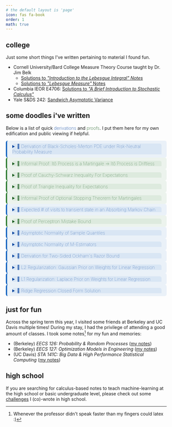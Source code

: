 ```yaml
---
# the default layout is 'page'
icon: fas fa-book
order: 1
math: true 
---
```


<style>
/* Scoped styling for derivations (blue) and proofs (green) */
.details-block { padding: 0.6rem 1rem; border-radius: 6px; }
.details-block > summary { font-weight: 100;  cursor: pointer; }
.details-block.derivation { border-left: 4px solid #1565c0; background-color: rgba(21, 101, 192, 0.08); }
.details-block.proof { border-left: 4px solid #2e7d32; background-color: rgba(46, 125, 50, 0.08); }

/* Ensure summary header uses the same background and border for visual match, without changing default padding */
.details-block.derivation > summary {
  background-color: rgba(21, 101, 192, 0.08);
  /* border-left: 4px solid #1565c0; */
  border-top-left-radius: 6px;
  border-top-right-radius: 6px;
  color: #0d47a1;
}
.details-block.proof > summary {
  background-color: rgba(46, 125, 50, 0.08);
  /* border-left: 4px solid #2e7d32; */
  border-top-left-radius: 6px;
  border-top-right-radius: 6px;
  color: #1b5e20;
}

/* Derivation boxes – closed = book, open = book-open */
.details-block.derivation > summary::before        { content: '\f02d'; } /* fa-book  */
.details-block.derivation[open] > summary::before  { content: '\f518'; } /* fa-book-open */
.details-block.derivation > summary::before        { color: #0d47a1; }   /* blue */

/* Proof boxes – closed = book, open = book-open */
.details-block.proof > summary::before        { content: '\f02d'; }
.details-block.proof[open] > summary::before  { content: '\f518'; }
.details-block.proof > summary::before        { color: #1b5e20; }   /* green */

/* Make icons/media in the summary inherit theme color */
.details-block.derivation > summary i,
.details-block.derivation > summary svg,
.details-block.derivation > summary svg path { color: #0d47a1; fill: #0d47a1; }
.details-block.proof > summary i,
.details-block.proof > summary svg,
.details-block.proof > summary svg path { color: #1b5e20; fill: #1b5e20; }

/* Remove default marker so the colored header looks clean */
.details-block > summary::-webkit-details-marker { display: none; }

.details-block.derivation > summary::after,
.details-block.derivation[open] > summary::after {
  color: #0d47a1;        /* same blue you use for the left icon/text */
}

/* Proof (green) */
.details-block.proof > summary::after,
.details-block.proof[open] > summary::after {
  color: #1b5e20;        /* same green accent */
}

</style>

## college

Just some short things I've written pertaining to material I found fun.

- Cornell University/Bard College Measure Theory Course taught by Dr. Jim Belk
  - [Solutions to *"Introduction to the Lebesgue Integral" Notes*](/notes/measuretheory/Sols_IntroductionLebesgueIntegral.pdf)
  - [Solutions to *"Lebesgue Measure"* Notes](/notes/measuretheory/Sols_LebesgueMeasure.pdf)
- Columbia IEOR E4706: [Solutions to *"A Brief Introduction to Stochastic Calculus"*](/notes/FoundationsFE/Sols_IntroStochCalc.pdf)
- Yale S&DS 242: [Sandwich Asymptotic Variance](/notes/s&ds-242/Sandwich_Variance.pdf)

## some doodles i've written

Below is a list of quick <span style="font-weight: 200; color: #0d47a1"> derivations </span> and <span style="font-weight: 200; color: #1b5e20"> proofs</span>. I put them here for my own edification and public viewing if helpful.

<details class="details-block derivation" markdown="1">

<summary> Derivation of Black-Scholes-Merton PDE under Risk-Neutral Probability Measure </summary>

*This Black-Scholes-Merton derivation is not the standard delta-hedging derivation. It is outlined [here](https://en.wikipedia.org/wiki/Black–Scholes_equation#Alternative_derivation) on the Wikipedia page for the Black-Scholes-Merton equation.* 

We first assume a risk-free interest rate of $$r$$ (i.e. it is guaranteed that $$\$x$$ today can be lent to receive $$\$ e^{r\tau}x$$ in $$\tau$$ days). Now suppose we have a stock $$S_t$$ along with its derivative $$V = V(S_t, t)$$. From the risk-neutral measure, we get (1) the SDE $$dS_t = r S_t dt + \sigma S_t dW_t$$ and (2) that the process $$U_t := f(S_t, t) := e^{-rt}V(S_t, t)$$ is a martingale. Applying Itô's Lemma, we get an understanding of $$dU_t$$: 

$$
dU_t = (\frac{\partial f}{\partial t} + rS_t\frac{\partial f}{\partial S_t} +\frac{\sigma^2 S_t^2}{2} \frac{\partial^2 f}{\partial S_t^2} ) dt + \sigma S_t \frac{\partial f}{\partial S_t} dW_t
$$

Note that because $$U_t$$ is a martingale under risk-neutral probability measure $$\implies U_t$$ has no drift (see informal proof below). We give all relevant partials in the drift term below: 

$$
\frac{\partial f}{\partial t} = e^{-rt}[\frac{\partial V}{\partial t}-rV(S_t, t)], \quad \frac{\partial f}{\partial S_t} = e^{-rt} \frac{\partial V}{\partial S_t}, \quad \frac{\partial^2 f}{\partial S_t^2} = e^{-rt} \frac{\partial^2 V}{\partial S_t^2}
$$

and so plugging them into the drift term and solving for zero we arrive with: 

$$
e^{-rt}[\frac{\partial V}{\partial t}-rV(S_t, t)] + rS_t e^{-rt} \frac{\partial V}{\partial S_t} + \frac{\sigma^2 S_t^2}{2}  e^{-rt} \frac{\partial^2 V}{\partial S_t^2} = 0
$$

Or after some simplification: 

$$
\boxed{\frac{\partial V}{\partial t} + rS_t \frac{\partial V}{\partial S_t} + \frac{\sigma^2 S_t^2}{2}  \cdot  \frac{\partial^2 V}{\partial S_t^2} = rV}
$$

which is the Black-Scholes-Merton PDE.

</details>

<details class="details-block proof" markdown="1">

<summary> Informal Proof: Itô Process is a Martingale ⇒ Itô Process is Driftless </summary>

Let us define our Itô process $$\{X_t\}_{t \geq 0}$$ with the standard SDE: 

$$
dX_t = a(t, X_t)dt + b(t, X_t)dW_t \iff X_t - X_k = \int_{k}^{t} a(X_s, s) \ ds + \int_{k}^{t} b(X_s, s)dW_s 
$$

where $$a(t, X_t)$$ and $$b(t, X_t)$$ are the drift and diffusion terms, and $$W_t$$ is a standard Brownian motion process. Fix $$t, s \geq 0$$. Because we are given $$X_t$$ is a martingale, we have that $$\mathbb{E}[X_{t + s} \mid \mathcal{F}_t] = X_t$$ or: 

$$
0 = \mathbb{E}[X_{t + s} - X_t \mid \mathcal{F}_t] = \mathbb{E}[\int_{t}^{t + s} a(X_s, s) \ ds \mid \mathcal{F}_t] + \mathbb{E}[\int_{t}^{t + s} b(X_s, s) dW_s \mid \mathcal{F}_t]
$$

Showing that $$\mathbb{E}[\int_{t}^{t + s} b(X_s, s) dW_s \mid \mathcal{F}_t] = 0$$ is a standard calculation of evaluating a stochastic integral as a limit of stochastic integrals of elementary processes, which are converging to $$b(X_s, s)$$. See [Example 2](https://www.columbia.edu/~mh2078/FoundationsFE/IntroStochCalc.pdf) on how this works. Furthermore, this result is unsurprising as $$\mathbb{E}[\Delta W] = 0$$ and $$\Delta W$$ is independent of $$b(X_s, s)$$ during this same time period.

So we have that $$0 = \mathbb{E}[\int_{t}^{t + s} a(X_s, s) ds \mid \mathcal{F}_t]$$. Brushing aside some technicalities, this also gives us $$0 = \int_{t}^{t + s} \mathbb{E}[a(X_s, s) \mid \mathcal{F}_t] \ ds$$. From here, we can cleverly use the first Fundamental Theorem of Calculus to get rid of the expectation: 

$$
\underset{s \to 0}{\lim} \frac{1}{s} \int_{t}^{t + s} \mathbb{E}[a(X_s, s) \ ds \mid \mathcal{F}_t] = \mathbb{E}[a(X_t, t) \mid \mathcal{F}_t] \ ds = a(X_t, t)
$$

But as we know $$\int_{t}^{t + s} \mathbb{E}[a(X_s, s) \mid \mathcal{F}_t] ds = 0$$ and so the above limit is equal to 0 $$\implies a(X_t, t) = 0$$. Furthermore $$t$$ was arbitrary and so $$\forall t, a(X_t, t) = 0 \implies X_t$$ is driftless.

Note that proving the opposite direction is simpler, at least intuitively: 

$$\mathbb{E}[X_{t + s} \mid \mathcal{F}_t] = \mathbb{E}[X_t + \int_{t}^{t + s} a(X_s, s) ds + \int_{t}^{t + s} b(X_s, s) dW_s \mid \mathcal{F}_t] = X_t + \mathbb{E}[\int_{t}^{t + s} b(X_s, s) dW_s \mid \mathcal{F}_t]= X_t$$ 

</details>

<details class="details-block proof" markdown="1">

<summary> Proof of Cauchy-Schwarz Inequality For Expectations </summary>


*Note that we alternatively could prove this inequality by showing that the $$\langle X, Y \rangle = \mathbb{E}[XY]$$ is an inner product space and then cite the C-S inequality.* 

Suppose we have random variables $$X$$ and $$Y$$ where $$\mathbb{E}[X^2]$$ and $$\mathbb{E}[Y^2]$$ are finite. Pick any $$t \in \mathbb{R}$$. It is obvious that $$\mathbb{E}[(tX + Y)^2] \geq 0$$ and so we have: 

$$
\mathbb{E}[(tX + Y)^2] = \mathbb{E}[X^2]t^2 + 2\mathbb{E}[XY]t + \mathbb{E}[Y^2] \geq 0 
$$

which is a quadratic in $$t$$. Note that because we are sure for any $$t \in \mathbb{R}, \mathbb{E}[(tX + Y)^2] \geq 0 \implies $$ the discriminant (i.e. $$b^2 - 4ac$$) of the above quadratic is $$\leq 0$$. Using this condition for our quadratic above we have:  

$$
4\mathbb{E}[XY]^2 - 4\mathbb{E}[X^2]\mathbb{E}[Y^2] \leq 0 \implies \boxed{\mathbb{E}[XY]^2 \leq \mathbb{E}[X^2]\mathbb{E}[Y^2]}
$$


</details>

<details class="details-block proof" markdown="1">

<summary> Proof of Triangle Inequality for Expectations </summary>

Suppose we have real-valued random variables $$X$$ and $$Y$$ where $$\mathbb{E}[X]$$ and $$\mathbb{E}[Y]$$ are finite (i.e. $$X$$ and $$Y$$ are integrable). Then for any values our r.v.s $$X$$ and $$Y$$ can take on we have $$\vert X + Y \vert \leq \vert X \vert + \vert Y \vert \implies \mathbb{E}[\vert X + Y \vert] \leq \mathbb{E}[\vert X \vert + \vert Y \vert ] = \mathbb{E}[\vert X \vert] + \mathbb{E}[\vert Y \vert]$$. 

This is not a terribly interesting inequality, so we'll derive another expectation inequality relating differences. First note that for any r.v. $$W$$ we have $$\vert \mathbb{E}[W] \vert \leq \mathbb{E}[\vert W \vert]$$ as: 

$$
\vert \mathbb{E}[W] \vert = \vert \int_{-\infty}^{\infty} w f_{W}(w) dw \vert \leq \int_{-\infty}^{\infty} \vert w \vert f_{W}(w) dw = \mathbb{E}[\vert W \vert]
$$

An alternative explanation is that this is an example of Jensen's inequality as the absolute value function is convex. Now defining r.v. $$W = X - Y$$, we have: 

$$ 
\vert \mathbb{E}[X] - \mathbb{E}[Y] \vert = \vert \mathbb{E}[W] \vert \leq \mathbb{E}[\vert W \vert] = \mathbb{E}[\vert X - Y \vert]
$$

or $$\vert \mathbb{E}[X] - \mathbb{E}[Y] \vert \leq \mathbb{E}[\vert X - Y \vert]$$. 

I found this particularly useful when trying to understand convergence in expectation (e.x. [this limit on page 6](https://math.mit.edu/~sheffield/2019600/martingalenotes.pdf)).

</details>

<details class="details-block proof" markdown="1">

<summary> Informal Proof of Optional Stopping Theorem for Martingales </summary>

*I apologize in advance for any minor technicalities that might occur in informally proving this important theorem with minimal-to-no measure theory.* We first present this theorem, known as Optional Stopping Theorem (OST) or alternatively Doob's Optional Sampling theorem. 

<blockquote class="prompt-info" markdown="1">
##### Optional Stopping Theorem

Suppose we have a discrete-time martingale $$M = (X_n)_{n \geq 0}$$ where $$\mathbb{E}[\vert X_n \vert] < \infty$$ and $$\mathbb{E}[X_{n + 1} \mid X_n, \dots, X_0] = X_n$$. Furthermore, suppose we have a "bounded" stopping time $$T \in \mathbb{Z}$$ (i.e. $$\exists \ N \in \mathbb{Z}$$ s.t. $$N \geq T$$ [almost surely](https://en.wikipedia.org/wiki/Almost_surely)). Then, martingale $$M$$ *stopped* at $$T$$ is a martingale and we have: 

$$\mathbb{E}[X_T] = \mathbb{E}[X_0]$$

Note that this above property is non-trivial as $$T$$ is a random variable dependent on the observed values $$X_{0}, \dots, X_T$$.

</blockquote>

We first define the stopped process. Defining $$T \wedge n = \text{min}(\{T, n\})$$, we can define the stopped process of our martingale $$(X_n)_{n \geq 0}$$ as $$Y_n = X_{T \wedge n}$$. Note that because $$N < \infty$$ and $$\vert Y_n \vert \leq \underset{0 \leq k \leq N}{\max} \vert X_k \vert \implies $$ we can be very certain $$Y_n$$ is finite. With these definitions out of the way, we'll first prove that $$(Y_n)_{n \geq 0}$$ is a martingale (w.r.t observed events $$\{X_n, \dots, X_0\} \supseteq \{Y_n, \dots, Y_0\}$$ ) or equivalently that:  

$$
\mathbb{E}[Y_{n + 1} \mid X_n, \dots, X_0] = Y_n
$$

First note that $$\mathbb{E}[Y_{n + 1} \mid X_n, \dots, X_0] = \mathbb{E}[X_{T \wedge (n + 1)} \mid X_n, \dots, X_0]$$. Note that we can break $$\mathbb{E}[X_{T \wedge (n + 1)} \mid X_n, \dots, X_0]$$ into two different cases: 

**(1) Case One.** If $$T \leq n$$.

In this case, first note that $$T \leq n \implies T < n + 1 \implies T \wedge (n + 1) = T$$ and so: 

$$
\mathbb{E}[X_{T \wedge (n + 1)} \mid X_n, \dots, X_0] = \mathbb{E}[X_{T} \mid X_n, \dots, X_0]
$$

Furthermore, $$T \leq n \implies X_{T} \in \{X_N, \dots, X_0\}$$ and so $$\mathbb{E}[X_{T} \mid X_n, \dots, X_0] = X_T$$ (for the same reason $$\mathbb{E}[X_2 \mid X_3, \dots, X_0] = X_2$$. The value is already observed.) 

**(2) Case Two.** If $$T > n$$. 

In this case, $$T \geq n + 1 \implies T \wedge (n + 1) = n+ 1$$ and so: 

$$
\mathbb{E}[X_{T \wedge (n + 1)} \mid X_n, \dots, X_0] = \mathbb{E}[X_{n + 1} \mid X_n, \dots, X_0] = X_n
$$

Putting these two cases together, we have that: 

$$
\mathbb{E}[Y_{n + 1} \mid X_n, \dots, X_0] = \mathbb{E}[X_{T \wedge (n + 1)} \mid X_n, \dots, X_0] = X_T\mathbf{1}\{T \leq n\} + X_n\mathbf{1}\{T > n\} = X_{T \wedge n} = Y_n
$$

which concludes that $$(Y_n)_{n \geq 0}$$ is a martingale. A natural implication of this is that $$\forall \ n, \mathbb{E}[Y_n] = \mathbb{E}[Y_0] = \mathbb{E}[X_0]$$. But then $$\forall \ n \geq N \geq T, \mathbb{E}[X_T] = \mathbb{E}[Y_n] = \mathbb{E}[X_0] \implies \mathbb{E}[X_T] = \mathbb{E}[X_0]$$. 

This last property has some actually neat implications. Namely, stopping at a good time (i.e. $$T$$) does not change the expected outcome from when you first started. For example, if you're doing a symmetric random walk with $$\$1$$ in both directions, your expected outcome when stopping after hitting $$\$5$$ is still the same as when you started -- zero dollars. More profoundly, timing the martingale often has no (expected) benefit.

</details>

<details class="details-block derivation" markdown="1">

<summary> Expected # of visits to transient state in an Absorbing Markov Chain </summary>

Suppose we have an absorbing Markov Chain with $$t$$ transient states and $$r$$ absorbing states. Then we can order its states so its transition matrix $$P$$ can be given as a block matrix: 

$$
P = \begin{bmatrix} Q & R \\ \mathbf{0} & I_r \end{bmatrix}
$$

Note that we can call $$Q$$ the *transient-transient* matrix as it gives the probability of going from one transient state to another. We'll use $$Q$$ to understand the number of visits to a given transient state. Let's first define the problem a bit more clearly: given absorbing Markov Chain $$M = \{X_n\}_{n \geq 0}$$ with initial transient state $$X_0 = i$$, we are interested in the expectation of the number of visits $$V_{ij} = \sum_{k = 0}^{\infty} \mathbf{1}\{X_n = j\}$$ to transient state $$j$$. We now take the expectation of $$V_{ij}$$ under the assumption that $$X_0 = i$$ (denoted by $$\mathbb{E}_i$$): 

$$
\mathbb{E}_i[V_{ij}] = \sum_{k = 0}^{\infty} \mathbb{E}_i[\mathbf{1}\{X_k = j\}] = \sum_{k = 0}^{\infty} \mathbb{P}_i[X_k = j]
$$

*A few technicalities: Moving $$\mathbb{E}_i[\cdot]$$ into the infinite summation is allowed because $$V_{ij} \geq 0$$ (i.e. [Tonelli's theorem, way above my paygrade](https://faculty.fiu.edu/~meziani/Lecture18.pdf)). Furthermore, $$M$$ is absorbing $$\implies V_{ij} < \infty \implies \mathbb{E}_i[V_{ij}] < \infty$$.* 

The $$\mathbb{P}_i[X_k = j]$$ quantity is essentially the probability that $$\mathbb{P}[X_k = j \mid X_0 = i]$$. Through a simple matrix multiplication argument it should be clear that $$(Q^k)_{ij} = \mathbb{P}[X_k = j \mid X_0 = i] \implies$$ the expected number of visits to transient state $$j$$ starting from transient state $$i$$ is given by $$\mathbb{E}_i[V_{ij}] = \sum_{k = 0}^{\infty} (Q^k)_{ij}$$. 

This is not a terribly useful result due to the infinite summation. Luckily $$\sum_{k = 0}^{\infty} Q^k$$ is a [Neumann series](https://en.wikipedia.org/wiki/Neumann_series) as: 

- (1) We formally can consider $$Q$$ as an operator $$Q: \mathbb{R}^t \to \mathbb{R}^t$$ by $$v \mapsto Qv$$ 
- (2) $$Q$$ (as an operator) is linear, meaning $$Q(cv + w) = cQ(v) + Q(w)$$
- (3) $$Q$$ (as an operator) operates on a [normed vector space](https://en.wikipedia.org/wiki/Normed_vector_space) $$\mathbb{R}^t$$ (this vector space is normed as $$t < \infty$$)
- (4) $$Q$$ (as an operator) [is bounded as it is defined on a finite dimensional normed space](https://math.stackexchange.com/questions/2983050/every-linear-operator-tx-to-y-on-a-finite-dimensional-normed-space-is-bounde) $$\ \mathbb{R}^t$$ 

So by the Neumann series theorem, we have:  

$$
\sum_{k = 0}^{\infty} Q^k = (I_t - Q)^{-1}
$$

where $$(I_t - Q)^{-1}$$ when considered as a matrix and not an operator is canonically called the *fundamental matrix*. So to summarize, the $$(i, j)$$th entry of this matrix $$(I_t - Q)^{-1}$$ will give you the expected number of visits to transient state $$j$$ starting from transient state $$i$$ in our absorbing markov chain $$M$$.

</details>

<details class="details-block proof" markdown="1">


<summary> Proof of Perceptron Mistake Bound </summary>

<em>I am hardly the first to present this slightly unknown result, but I found it very elegant and interesting so I wanted to share it here. Specifically, its amazing how it is a bound on model performance that does NOT rely on the number of samples provided, albeit only for training and under some relatively strong assumptions. </em>

<blockquote class="prompt-info" markdown="1">
##### Perceptron Mistake Bound

Suppose that we have a binary classification dataset $$\mathcal{D} = (x_1, y_1), \dots, (x_N, y_N)$$ where two conditions are satisfied: **(1)** $$ \forall \ 1 \leq i \leq N, \Vert x_i \Vert_2 \leq R $$
and **(2)** $$\exists \ w^{\star}$$ s.t. $$\Vert w^{\star} \Vert_2 = 1$$ and $$\forall \ 1 \leq i \leq N, y_i(w^{\star} \cdot x_i) \geq \gamma$$.

Then using the standard <a href="https://cs.nyu.edu/~mohri/pub/pmb.pdf"> (online) perceptron learning algorithm </a> (see Figure 1), the total number of mistakes made during training $$\leq \frac{R^2}{\gamma^2}$$. Note that this is *online* as this bound is referring to the number of mistakes made while training on each new example $$(x_i, y_i)$$ as they come in. 
</blockquote>

<em> Proof</em>. This proof works by cleverly bounding $$\Vert w^{k + 1} \Vert$$, where $$k$$ refers to the number of updates (i.e. mistakes) incurred hitherto by training on this dataset. Essentially $$w^{k}$$ gives the current weight after training on $$\mathcal{D}$$ and incurring $$k$$ mistakes; $$w^{k + 1}$$ would give the weight after encountering a *new* sample, making a mistake with $$w^{k}$$, and updating $$w^{k}$$. 

We first start with the lower bound. Note that here $$(x_i, y_i)$$ below refer to the specific sample on which weight $$w^k$$ was updated (not necessarily $$i = k$$!) -- the specific value of $$(x_i, y_i)$$ nor the index $$i$$ is not important.

$$
w^{k + 1} \cdot w^{\star} = (w^{k} + y_ix_i) w^{\star} = w^{k} \cdot w^{\star} + y_i(w^{\star} \cdot x_i) \geq w_k \cdot w^{*} + \gamma
$$

In the perceptron learning algorithm, we initialize $$w_0 = \vec{0}$$. Thus by induction  we have that $$w^{k + 1} \cdot w^{\star} \geq w_k \cdot w^{*} + \gamma \implies w^{k + 1} \cdot w^{\star} \geq k \gamma$$. And now applying Cauchy-Schwarz Inequality, we have: 

$$
\Vert w^{k + 1} \Vert \times \Vert w^{\star} \Vert = \Vert w^{k + 1} \Vert \geq w^{k + 1} \cdot w^{\star} \geq k \gamma \implies \Vert w^{k + 1} \Vert \geq k\gamma
$$

We now proceed with an upper bound for $$\Vert w^{k + 1} \Vert$$, starting with the perceptron update again. Note again that index $$i$$ below is for a completely new sample on which the $$(k + 1)$$th mistake was made:

$$
\Vert w^{k + 1} \Vert^2 = \Vert w^{k} + y_ix_i \Vert^2 = \Vert w^k \Vert^2 + (y_i)^2 \Vert x_i\Vert^2 + 2y_i(w^k \cdot x_i)
$$

Because $$w_k$$ made a mistake on $$(x_i, y_i) \implies y_i(w^k \cdot x_i) < 0 \implies \Vert w^{k + 1} \Vert^2 \leq \Vert w^k \Vert^2 + (y_i)^2 \Vert x_i \Vert^2$$. But $$(y_i)^2 = 1$$ and $$\Vert x_i \Vert \leq R$$ and so we have: 

$$
\Vert w^{k + 1} \Vert^2 \leq \Vert w^k \Vert^2 + R^2 \implies \Vert w^{k + 1}\Vert^2 \leq kR^2 \implies \Vert w^{k + 1} \Vert \leq R\sqrt{k}
$$

through another induction argument. Putting these two bounds together we have: 

$$
k\gamma \leq \Vert w^{k + 1} \Vert \leq R\sqrt{k} \implies \sqrt{k} \leq \frac{R}{\gamma} \implies \boxed{k \leq \frac{R^2}{\gamma^2}}
$$

In other words, the number of mistakes made on $$\mathcal{D}$$ while training with the online perceptron learning algorithm is $$\leq \frac{R^2}{\gamma^2}$$. Proof here is taken from <a href="https://www.cs.cmu.edu/~mgormley/courses/606-607-f18/slides607/lecture4-pmb.pdf"> CMU's 10-607 slides</a> with slightly more commentary.

</details>

<details class="details-block derivation" markdown="1">


<summary> Asymptotic Normality of Sample Quantiles  </summary>

*This derivation does not use Brownian motions.* Suppose we have a fixed percentile $$p$$ and a r.v. $$X$$ with true CDF $$F$$. Then we can define the true $$p$$-th quantile as $$q_p$$ where $$F(q_p) = p$$. Given samples $$X_1, \dots, X_n$$, we can define the sample $$p$$-th quantile as $$\hat{q}_p$$ where empirical CDF $$F_{n}(\hat{q}_p) = \frac{1}{n} \sum_{i = 1}^n \mathbf{1} \{ X_i \leq \hat{q}_p \} = p$$. We aim to understand the asymptotic distribution of $$\sqrt{n}(\hat{q}_p - q_p)$$. Note however that $$F_n(q_p)$$ does not necessarily equal $$p = F_n(\hat{q}_p)$$, although they should be close. Intuitively then, we first begin with a Taylor Series expansion of $$F_n(\hat{q}_p)$$ around $$q_p$$: 

$$
p = F_n(\hat{q}_p) \approx F_n(q_p) + F'_n(q_p)[\hat{q}_p - q_p] = F_n(q_p) + f(q_p)[\hat{q}_p - q_p]
$$

$$
\implies p \approx F_n(q_p) + f(q_p)[\hat{q}_p - q_p] \implies \sqrt{n}[\hat{q}_p - q_p] \approx \frac{\sqrt{n}[p - F_n(q_p)]}{f(q_p)}
$$

We'll be interested in having some convergence in distribution argument for the numerator. To do we use, we use Donsker's Theorem, presented below without proof: 

<blockquote class="prompt-info" markdown="1">
##### Donsker's Theorem

Suppose we have IID samples $$X_1, \dots, X_n$$ with a corresponding empirical CDF $$F_n$$. Then for a fixed $$x$$ we have that: 

$$
\sqrt{n}[F_n(x) - F(x)] \overset{d}{\to} \mathcal{N}(0, F(x)[1 - F(x)])
$$

</blockquote>

Applying Donsker's Theorem above with $$x = q_p$$, we arrive at the following: 

$$
\sqrt{n}[F_n(q_p) - p] \overset{d}{\to} \mathcal{N}(0, p(1 - p))
$$

and so with Slutsky's Lemma we have: 

$$
\sqrt{n}[\hat{q}_p - q_p] \approx \frac{\sqrt{n}[p - F_n(q_p)]}{f(q_p)} \overset{d}{\to} \boxed{\mathcal{N}(0, \frac{p(1 - p)}{f(q_p)^2})}
$$

</details>

<details class="details-block derivation" markdown="1">

<summary> Asymptotic Normality of M-Estimators </summary>

Suppose we have i.i.d samples $$X_1, \dots, X_n$$ and our goal is to estimate $$\theta$$. Brushing aside technicalities, let us define a differentiable function $$\rho: \mathcal{X} \times \Theta \to \mathbb{R}$$ where $$\psi(x, \theta) = \frac{\partial \rho(x, \theta)}{\partial \theta}$$. Then estimator $$\hat{\theta} = \underset{\theta}{\text{argmax}} \  \sum_{i = 1}^n \rho(X_i, \theta)$$ is an $$M$$-estimator. The true parameter value $$\hat{\theta}_0$$ we wish to estimate can be given as $$\theta_0 = \underset{\theta}{\text{argmax}} \ \mathbb{E}[\rho(X, \theta)]$$. Note that these expectations are over our samples, and we <em> do not </em> assume any knowledge of the distribution of $$X$$. By definition of the $$M$$-estimator, we have $$\sum_{i} \psi(X_i, \hat{\theta}) = 0$$ and so using a Taylor Series expansion:  

$$
\small
0 = \sum_{i} \psi(X_i, \hat{\theta}) \approx \sum_{i} \psi(X_i, \theta_0) + \sum_{i} \psi'(X_i, \theta_0)  \implies \sqrt{n}[\hat{\theta} - \theta_0] \approx \frac{\sqrt{n}  \sum_{i} \psi(X_i, \theta_0)}{ - \sum_{i} \psi'(X_i, \theta_0)} = \frac{ \sum_{i} \psi(X_i, \theta_0) / \sqrt{n}}{ - \sum_{i} \psi'(X_i, \theta_0) / n}
$$

This is nearly identical logic to <a href="/notes/s&ds-242/Sandwich_Variance.pdf"> this derivation</a> of the Sandwich Asymptotic Variance for MLEs in model misspecification scenarios. This is indeed because the MLE is a case of the general $$M$$-estimator. Using that derivation, we arrive at: 

$$
    \sqrt{n}[\hat{\theta} - \theta_0] \overset{d}{\to} \mathcal{N}(0, V^{-1}WV^{-1}) 
$$

where $$V = \mathbb{E}[\psi'(X, \theta_0)]$$ and $$W = \mathbb{E}[\psi(X, \theta_0)^2]$$.

</details>

<details class="details-block derivation" markdown="1">


<summary> Derivation for Two-Sided Ockham's Razor Bound </summary>

<em> Notation follows from these <a href="https://users.cs.duke.edu/~cynthia/CourseNotes/StatisticalLearningTheoryNotes.pdf">lecture notes</a>.</em> <br/>

Let us define our finite (binary) function class as $$\mathcal{F} = \{f_1, \dots, f_M \}$$ where each function in $$\mathcal{F}$$ predicts either $$-1$$ or $$1$$. Notation $$\mathbf{Z} \sim D^n$$ indicates that a probability is taken over the randomness of data draws $$Z_1, \dots, Z_n \sim D$$ where each $$Z_i = (X_i, Y_i)$$. Then $$\forall \epsilon > 0$$ we have: 

$$
\mathbb{P}_{\mathbf{Z} \sim D^n}[\exists \ f  \in \mathcal{F} : | R^{\text{true}}(f) - R^{\text{emp}}(f)| > \epsilon] \leq \sum_{j = 1}^M \mathbb{P}_{\mathbf{Z} \sim D^n}[| R^{\text{true}}(f_j) - R^{\text{emp}}(f_j)| > \epsilon]
$$

Applying the two-sided Hoeffding's Inequality, we know that $$\mathbb{P}_{\mathbf{Z} \sim D^n}[\mid R^{\text{true}}(f_j) - R^{\text{emp}}(f_j) \mid > \epsilon] \leq 2\exp(-2n\epsilon^2)$$ and so: 

$$
\mathbb{P}_{\mathbf{Z} \sim D^n}[\exists \ f  \in \mathcal{F} : | R^{\text{true}}(f) - R^{\text{emp}}(f)| > \epsilon] \leq 2M\exp(-2n\epsilon^2)
$$

To express this more nicely, let us define $$\delta = 2M \exp(-2n\epsilon^2)$$ so we can express $$\epsilon = \sqrt{\frac{\log M + \log \frac{2}{\delta}}{2n}}$$.

$$
\mathbb{P}_{\mathbf{Z} \sim D^n}[\exists \ f  \in \mathcal{F} : | R^{\text{true}}(f) - R^{\text{emp}}(f)| > \sqrt{\frac{\log M + \log \frac{2}{\delta}}{2n}}] \leq \delta
$$

$$
\implies \mathbb{P}_{\mathbf{Z} \sim D^n}[\forall \ f  \in \mathcal{F} : | R^{\text{true}}(f) - R^{\text{emp}}(f)| \leq \sqrt{\frac{\log M + \log \frac{2}{\delta}}{2n}}] \geq 1 - \delta
$$

which is exactly the two-sided Ockham's Razor Bound.

</details>

<details class="details-block derivation" markdown="1">


<summary> L2 Regularization: Gaussian Prior on Weights for Linear Regression </summary>

We first assume that $$y = \mathbf{x}^T \mathbf{w} + \epsilon$$ where $$\epsilon \sim \mathcal{N}(0, \sigma^2)$$. Second, we assume that weights $$ \mathbf{w} \sim \mathcal{N}(\mathbf{0}, \tau^2 \mathbf{I}) $$. Using our posterior distribution $$ \mathbf{w} \mid \mathbf{y}, \mathbf{X}$$, we can get an understanding of $$\mathbf{w}_{\text{MAP}}$$: 

$$ \ 
f(\mathbf{w} \mid \mathbf{y}, \mathbf{X}) \propto f(\mathbf{y} \mid \mathbf{w}, \mathbf{X}) f(\mathbf{w}) \implies \mathbf{w}_{\text{MAP}} = \underset{\mathbf{w}}{\text{argmax}} \ [f(\mathbf{y} \mid \mathbf{w}, \mathbf{X}) f(\mathbf{w})]
$$

$$
\implies \mathbf{w}_{\text{MAP}} = \underset{\mathbf{w}}{\text{argmax}} \ [\log f(\mathbf{y} \mid \mathbf{w}, \mathbf{X}) + \log f(\mathbf{w})] 
$$

Given that $$ y_i \mid \mathbf{w}, \mathbf{x_i} \sim \mathcal{N}(\mathbf{x_i}^T \mathbf{w}, \sigma^2)$$, we can give a nice understanding of $$ \log f(\mathbf{y} \mid \mathbf{w}, \mathbf{X}) $$: 

$$
\log f(\mathbf{y} \mid \mathbf{w}, \mathbf{X}) = \sum_{i = 1}^n \log f(y_i \mid \mathbf{w}, \mathbf{x_i}) = \sum_{i = 1}^n - \log(\sqrt{2\pi \sigma^2}) - \frac{1}{2\sigma^2} (\mathbf{y_i} - \mathbf{x_i}^T \mathbf{w})^2 = -\frac{1}{2\sigma^2}\sum_{i = 1}^n (\mathbf{y_i} - \mathbf{x_i}^T \mathbf{w})^2 + \text{const}
$$

where the constant is w.r.t to $$\mathbf{w}$$. For the log-density of our prior $$\log f(\mathbf{w})$$ we have: 

$$
\log f(\mathbf{w}) = \log[\exp(-\frac{1}{2} (\mathbf{w} - 0)^T (\tau^2 \mathbf{I})^{-1} (\mathbf{w} - 0) )] + \text{const} = -\frac{1}{2 \tau^2} \mathbf{w}^T \mathbf{w}
$$

where $$\mathbf{w}^T \mathbf{w}$$ is just the square of the L2 norm. Putting this together we have: 

$$
\mathbf{w}_{\text{MAP}} = \underset{\mathbf{w}}{\text{argmax}} \ [-\frac{1}{2\sigma^2}\sum_{i = 1}^n (\mathbf{y_i} - \mathbf{x_i}^T \mathbf{w})^2   -\frac{1}{2 \tau^2} \mathbf{w}^T \mathbf{w}] = \underset{\mathbf{w}}{\text{argmin}} \ [\sum_{i = 1}^n (\mathbf{y_i} - \mathbf{x_i}^T \mathbf{w})^2   + \frac{\sigma^2}{\tau^2} \mathbf{w}^T \mathbf{w}]
$$

Thus, we can conclude that MAP for weights under a Gaussian prior follows the objective as L2/Ridge Regression (albeit with a tuned $$ \lambda $$ resembling the $$\frac{\sigma^2}{\tau^2}$$) terms.

</details>

<details class="details-block derivation" markdown="1">

<summary> L1 Regularization: Laplace Prior on Weights for Linear Regression </summary>

For our weights $$\mathbf{w} \in \mathbb{R}^d$$, we assume each individual weight component is independent with prior $$w_i \sim \text{Laplace}(0, b)$$. So we get the following log-density for our weights: 

$$
\log f(\mathbf{w}) = \sum_{i = 1}^d f(w_i) = \sum_{i = 1}^d \frac{-|w_i - 0 |}{b} + \text{const.} = -\frac{1}{b} \sum_{i = 1}^d |w_i| + \text{const.}
$$

and so using identical work from the previous L2 derivation we get: 


$$
\mathbf{w}_{\text{MAP}} = \underset{\mathbf{w}}{\text{argmax}} \ [-\frac{1}{2\sigma^2}\sum_{i = 1}^n (\mathbf{y_i} - \mathbf{x_i}^T \mathbf{w})^2  + \log f(\mathbf{w})] = \underset{\mathbf{w}}{\text{argmin}} \ [\sum_{i = 1}^n (\mathbf{y_i} - \mathbf{x_i}^T \mathbf{w})^2   + \frac{2\sigma^2}{b} \sum_{i = 1}^d |w_i|]
$$

Thus, we arrive at a similar conclusion that MAP for weights under a Laplace prior follows the same objective as L1 Regularization (where hyperparameter $$\lambda$$ is tuned to resemble the $$\frac{2\sigma^2}{b}$$ term.)
</details> 

<details class="details-block derivation" markdown="1">

<summary> Ridge Regression Closed Form Solution </summary>

While the closed-form Normal Equation solution & <a href="https://eli.thegreenplace.net/2014/derivation-of-the-normal-equation-for-linear-regression/"> derivation</a> is well-known, the closed-form solution for ridge regression is less so. Taken straight from the <a href="https://en.wikipedia.org/wiki/Ridge_regression"> Wikipedia page</a>, we provide our cost function below for data $$\mathbf{X} \in \mathbb{R}^{n \times p}$$, weights $$\mathbf{\beta} \in \mathbb{R}^p$$, and labels $$\mathbf{y} \in \mathbb{R}^n$$:

$$
J(\mathbf{\beta}) = (\mathbf{y} - \mathbf{X\beta})^T (\mathbf{y} - \mathbf{X\beta}) + \lambda(\mathbf{\beta}^T\mathbf{\beta} - c) = (\mathbf{y}^T - \mathbf{\beta}^T\mathbf{X}^T)(\mathbf{y - X\beta}) + \lambda(\mathbf{\beta}^T\mathbf{\beta} - c)
$$

$$
= \mathbf{y}^T\mathbf{y} - \mathbf{y}^T\mathbf{X\beta} - \beta^T\mathbf{X}^T\mathbf{y} + \mathbf{\beta}^T\mathbf{X}^T\mathbf{X\beta} + \lambda(\mathbf{\beta}^T\mathbf{\beta} - c)
$$

Note that $$\mathbf{y}^T\mathbf{X\beta}$$ and $$\beta^T\mathbf{X}^T\mathbf{y}$$ are both scalars and are transposes of each other. Thus, they are equal and so we can write: 

$$
J(\mathbf{\beta}) = \mathbf{y}^T\mathbf{y} - 2\beta^T\mathbf{X}^T\mathbf{y} + \mathbf{\beta}^T\mathbf{X}^T\mathbf{X\beta} + \lambda(\mathbf{\beta}^T\mathbf{\beta} - c) 
$$

We can think of this as essentially a Lagrange multiplier optimization problem, where our constraint is that $$\mathbf{\beta}^T\mathbf{\beta} - c = 0$$ for some $$c \in \mathbb{R}$$. We'll see that this choice of $$c$$ does not matter too much; it only matters that the constraint is there. We proceed: 

$$
0 = \frac{\partial J(\mathbf{\beta})}{\partial \mathbf{\beta}} = -2\mathbf{X}^T\mathbf{y} + 2\mathbf{X}^T\mathbf{X\beta} + \lambda(2\mathbf{\beta}) \implies \mathbf{X}^T\mathbf{y} = (\mathbf{X}^T\mathbf{X + \lambda I})\mathbf{\beta} 
$$

and so we get the final closed-form solution: 

$$
\mathbf{\beta} = (\mathbf{X}^T\mathbf{X + \lambda I})^{-1} \mathbf{X}^T\mathbf{y}
$$

</details> 

## just for fun

Across the spring term this year, I visited some friends at Berkeley and UC Davis multiple times! During my stay, I had the privilege of attending a good amount of classes. I took some notes[^note] for my fun and memories: 

[^note]: Whenever the professor didn't speak faster than my fingers could latex :)

- (Berkeley) _EECS 126: Probability & Random Processes_ ([my notes](/notes/berk/eecs126-reversiblemc-poissonprocess.pdf))
- (Berkeley) _EECS 127: Optimization Models in Engineering_ ([my notes](/notes/berk/eecs127-lineconvexity-convexduality-farkaslemma.pdf))
- (UC Davis)   *STA 141C: Big Data & High Performance Statistical Computing* ([my notes](/notes/davis/kmeans-hierarchical-clustering.pdf))

## high school

If you are searching for calculus-based notes to teach machine-learning at the high school or basic undergraduate level, please check out some [challenges](https://old-anish.lakkapragada.com/notes/) I (co)-wrote in high school.
